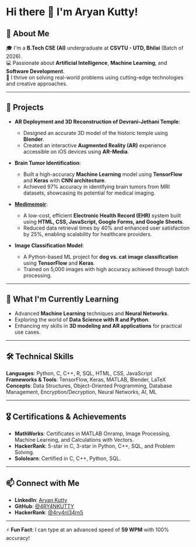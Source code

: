 # Hi there 👋 I'm Aryan Kutty!

## 🚀 About Me
🎓 I'm a **B.Tech CSE (AI)** undergraduate at **CSVTU - UTD, Bhilai** (Batch of 2026).  
💻 Passionate about **Artificial Intelligence**, **Machine Learning**, and **Software Development**.  
🌟 I thrive on solving real-world problems using cutting-edge technologies and creative approaches.  

---

## 🔭 Projects
- **AR Deployment and 3D Reconstruction of Devrani-Jethani Temple**:  
  - Designed an accurate 3D model of the historic temple using **Blender**.  
  - Created an interactive **Augmented Reality (AR)** experience accessible on iOS devices using **AR-Media**.  

- **Brain Tumor Identification**:  
  - Built a high-accuracy **Machine Learning** model using **TensorFlow** and **Keras** with **CNN architecture**.  
  - Achieved 97% accuracy in identifying brain tumors from MRI datasets, showcasing its potential for medical imaging.  

- **[Medimemoir](https://github.com/4RY4NKUTTY/Aryan-Kutty---medi-memoir)**:  
  - A low-cost, efficient **Electronic Health Record (EHR)** system built using **HTML, CSS, JavaScript, Google Forms, and Google Sheets**.  
  - Reduced data retrieval times by 40% and enhanced user satisfaction by 25%, enabling scalability for healthcare providers.  

- **Image Classification Model**:  
  - A Python-based ML project for **dog vs. cat image classification** using **TensorFlow** and **Keras**.  
  - Trained on 5,000 images with high accuracy achieved through batch processing.

---

## 🌱 What I'm Currently Learning
- Advanced **Machine Learning** techniques and **Neural Networks**.  
- Exploring the world of **Data Science with R and Python**.  
- Enhancing my skills in **3D modeling and AR applications** for practical use cases.  

---

## 🛠️ Technical Skills
**Languages**: Python, C, C++, R, SQL, HTML, CSS, JavaScript  
**Frameworks & Tools**: TensorFlow, Keras, MATLAB, Blender, LaTeX  
**Concepts**: Data Structures, Object-Oriented Programming, Database Management, Encryption/Decryption, Neural Networks, AI, ML  

---

## 🎖️ Certifications & Achievements
- **MathWorks**: Certificates in MATLAB Onramp, Image Processing, Machine Learning, and Calculations with Vectors.  
- **HackerRank**: 5-star in C, 3-star in Python, C++, SQL, and Problem Solving.  
- **Sololearn**: Certified in C, C++, Python, SQL.  

---

## 📫 Connect with Me
- **LinkedIn**: [Aryan Kutty](https://www.linkedin.com/in/aryan-kutty-8899062b0/)  
- **GitHub**: [@4RY4NKUTTY](https://github.com/4RY4NKUTTY)  
- **HackerRank**: [@4ry4nl34rn5](https://www.hackerrank.com/4ry4nl34rn5)  

---

⚡ **Fun Fact**: I can type at an advanced speed of **59 WPM** with 100% accuracy! 
